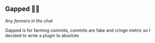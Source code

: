 ## Gapped 🧑‍🌾

*Any farmers in the chat*

Gapped is for farming commits, commits are fake and cringe metric so I decided to write a plugin to absolute
